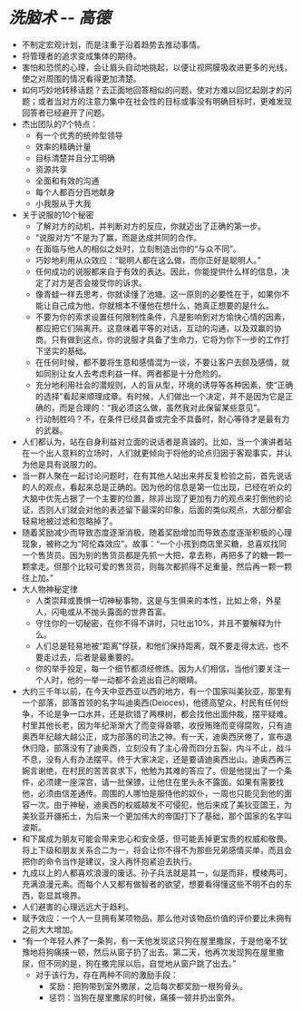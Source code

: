 # *洗脑术 -- 高德*

* 不制定宏观计划，而是注重于沿着趋势去推动事情。
* 将管理者的追求变成集体的期待。
* 害怕和恐慌的心理，会让眉头自动地挑起，以便让视网膜吸收进更多的光线，使之对周围的情况看得更加清楚。
* 如何巧妙地转移话题？去正面地回答相似的问题，使对方难以回忆起刚才的问题；或者当对方的注意力集中在社会性的目标或事没有明确目标时，更难发现回答者已经避开了问题。
* 杰出团队的7个特点：
  * 有一个优秀的统帅型领导
  * 效率的精确计量
  * 目标清楚并且分工明确
  * 资源共享
  * 全面和有效的沟通
  * 每个人都百分百地献身
  * 小我服从于大我
* 关于说服的10个秘密
  * 了解对方的动机，并判断对方的反应，你就迈出了正确的第一步。
  * “说服对方”不是为了赢，而是达成共同的合作。
  * 在面临与他人的相似之处时，立刻制造出你的“与众不同”。
  * 巧妙地利用从众效应：“聪明人都在这么做，而你正好是聪明人。”
  * 任何成功的说服都来自于有效的表达。因此，你能提供什么样的信息，决定了对方是否会接受你的诉求。
  * 像青蛙一样去思考，你就读懂了池塘。这一原则的必要性在于，如果你不能让自己成为他，你就根本不懂他在想什么，她真正想要的是什么。
  * 不要为你的索求设置任何限制性条件，凡是影响到对方愉快心情的因素，都应把它们隔离开。这意味着平等的对话，互动的沟通，以及双赢的协商。只有做到这点，你的说服才具备了生命力，它将为你下一步的工作打下坚实的基础。
  * 在任何时候，都不要将生意和感情混为一谈，不要让客户去顾及感情，就如同别让女人去考虑利益一样。两者都是十分危险的。
  * 充分地利用社会的潜规则，人的盲从型，环境的诱导等各种因素，使“正确的选择”看起来顺理成章。有时候，人们做出一个决定，并不是因为它是正确的，而是合理的：“我必须这么做，虽然我对此保留某些意见”。
  * 行动制胜吗？不，在条件已经具备或完全不具备时，耐心等待才是最有力的武器。
* 人们都认为，站在自身利益对立面的说话者是真诚的。比如，当一个演讲者站在一个出人意料的立场时，人们就更倾向于将他的论点归因于客观事实，并认为他是具有说服力的。
* 当一群人聚在一起讨论问题时，在有其他人站出来并反复检验之前，首先说话的人的观点，看起来总是正确的。因为他的信息是第一位出现，已经在听众的大脑中优先占据了一个主要的位置，除非出现了更加有力的观点来打倒他的论证，否则人们就会对他的表述留下最深的印象，后面的类似观点，大部分都会轻易地被过滤和忽略掉了。
* 随着奖励减少而导致态度逐渐消极，随着奖励增加而导致态度逐渐积极的心理现象，被称之为“阿伦森效应”。故事：“一个小孩到商店里买糖，总喜欢找同一个售货员。因为别的售货员都是先抓一大把，拿去称，再把多了的糖一颗一颗拿走。但那个比较可爱的售货员，则每次都抓得不足重量，然后再一颗一颗往上加。”
* 大人物神秘定律
  * 人类崇拜或畏惧一切神秘事物，这是与生俱来的本性，比如上帝，外星人，闪电或从不抛头露面的世界首富。
  * 守住你的一切秘密，在你不得不讲时，只吐出10%，并且不要解释为什么。
  * 人们总是轻易地被“距离”俘获，和他们保持距离，既不要走得太远，也不要走过去，后者是最重要的。
  * 你的举手投足，每一个细节都须经修炼。因为人们相信，当他们要关注一个人时，他的一举一动都不会逃出自己的眼睛。
* 大约三千年以前，在今天中亚西亚以西的地方，有一个国家叫美狄亚，那里有一个部落，部落首领的名字叫迪奥西(Deioces)，他德高望众，村民有任何纷争，不论是争一口水井，还是砍错了两棵树，都会找他出面仲裁，摆平疑难。村里其他长老，因为年纪渐渐大了而变得昏聩，收授贿赂而变得腐败，只有迪奥西年纪越大越公正，成为部落的司法之神。有一天，迪奥西厌倦了，宣布退休归隐，部落没有了迪奥西，立刻没有了主心骨而四分五裂，内斗不止，战斗不息，没有人有办法摆平。终于大家决定，还是要请迪奥西出山。迪奥西再三婉言谢绝，在村民的苦苦哀求下，他勉为其难的答应了。但是他提出了一个条件，必须建一座深宫，请一批保镖，让他住在里头永不露面。如果有需要找他，必须由信差通传。周围的人哪怕是服侍他的奴仆，一周也只能见到他的面容一次。由于神秘，迪奥西的权威越发不可侵犯，他后来成了美狄亚国王，为美狄亚开疆拓土，为后来一个更加伟大的帝国打下了基础，那个国家的名字叫波斯。
* 和下属成为朋友可能会带来忠心和安全感，但可能丢掉更宝贵的权威和敬畏。将上下级和朋友关系合二为一，将会让你不得不为那些兄弟感情买单，而且会把你的命令当作是建议，没人再怀抱紧迫去执行。
* 九成以上的人都喜欢浪漫的废话。孙子兵法就是其一，似是而非，模棱两可，充满浪漫元素。而每个人又都有做智者的欲望，想要看得懂这些不明不白的东西，彰显其境界。
* 人们避害的心理远远大于趋利。
* 赋予效应：一个人一旦拥有某项物品，那么他对该物品价值的评价要比未拥有之前大大增加。
* “有一个年轻人养了一条狗，有一天他发现这只狗在屋里撒尿，于是他毫不犹豫地将狗痛揍一顿，然后从窗子扔了出去。第二天，他再次发现狗在屋里撒尿，但不同的是，狗在撒完尿以后，自觉地从窗户跳了出去。”
  * 对于该行为，存在两种不同的激励手段：
    * 奖励：把狗带到室外撒尿，之后每次都奖励一根狗骨头。
    * 惩罚：当狗在屋里撒尿的时候，痛揍一顿并扔出窗外。